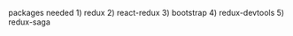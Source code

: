 packages needed
    1) redux
    2) react-redux
    3) bootstrap
    4) redux-devtools
    5) redux-saga